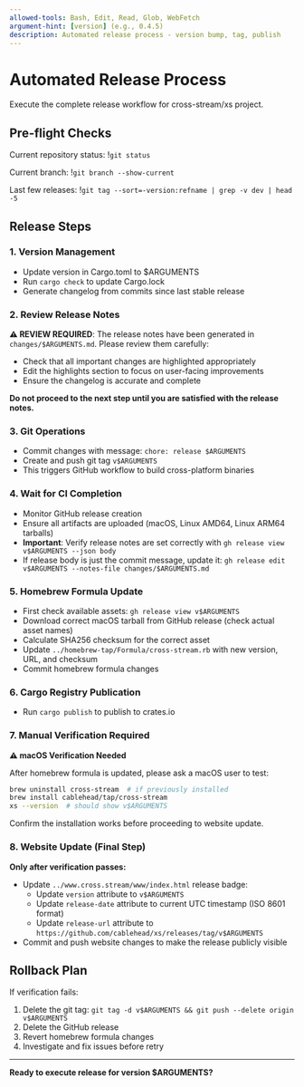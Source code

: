 ```yaml
---
allowed-tools: Bash, Edit, Read, Glob, WebFetch
argument-hint: [version] (e.g., 0.4.5)
description: Automated release process - version bump, tag, publish
---
```


# Automated Release Process

Execute the complete release workflow for cross-stream/xs project.

## Pre-flight Checks

Current repository status: !`git status`

Current branch: !`git branch --show-current`

Last few releases: !`git tag --sort=-version:refname | grep -v dev | head -5`

## Release Steps

### 1. Version Management

- Update version in Cargo.toml to $ARGUMENTS
- Run `cargo check` to update Cargo.lock
- Generate changelog from commits since last stable release

### 2. Review Release Notes

**⚠️ REVIEW REQUIRED**: The release notes have been generated in
`changes/$ARGUMENTS.md`. Please review them carefully:

- Check that all important changes are highlighted appropriately
- Edit the highlights section to focus on user-facing improvements
- Ensure the changelog is accurate and complete

**Do not proceed to the next step until you are satisfied with the release
notes.**

### 3. Git Operations

- Commit changes with message: `chore: release $ARGUMENTS`
- Create and push git tag `v$ARGUMENTS`
- This triggers GitHub workflow to build cross-platform binaries

### 4. Wait for CI Completion

- Monitor GitHub release creation
- Ensure all artifacts are uploaded (macOS, Linux AMD64, Linux ARM64 tarballs)
- **Important**: Verify release notes are set correctly with `gh release view v$ARGUMENTS --json body`
- If release body is just the commit message, update it: `gh release edit v$ARGUMENTS --notes-file changes/$ARGUMENTS.md`

### 5. Homebrew Formula Update

- First check available assets: `gh release view v$ARGUMENTS`
- Download correct macOS tarball from GitHub release (check actual asset names)
- Calculate SHA256 checksum for the correct asset
- Update `../homebrew-tap/Formula/cross-stream.rb` with new version, URL, and
  checksum
- Commit homebrew formula changes

### 6. Cargo Registry Publication

- Run `cargo publish` to publish to crates.io

### 7. Manual Verification Required

**⚠️ macOS Verification Needed**

After homebrew formula is updated, please ask a macOS user to test:

```bash
brew uninstall cross-stream  # if previously installed
brew install cablehead/tap/cross-stream
xs --version  # should show v$ARGUMENTS
```

Confirm the installation works before proceeding to website update.

### 8. Website Update (Final Step)

**Only after verification passes:**

- Update `../www.cross.stream/www/index.html` release badge:
  - Update `version` attribute to `v$ARGUMENTS`
  - Update `release-date` attribute to current UTC timestamp (ISO 8601 format)
  - Update `release-url` attribute to `https://github.com/cablehead/xs/releases/tag/v$ARGUMENTS`
- Commit and push website changes to make the release publicly visible

## Rollback Plan

If verification fails:

1. Delete the git tag:
   `git tag -d v$ARGUMENTS && git push --delete origin v$ARGUMENTS`
2. Delete the GitHub release
3. Revert homebrew formula changes
4. Investigate and fix issues before retry

---

**Ready to execute release for version $ARGUMENTS?**
